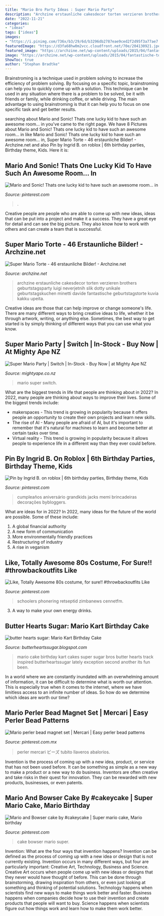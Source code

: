 ```yaml
---
title: "Mario Bro Party Ideas : Super Mario Party"
description: "Archzine erstaunliche cakesdecor torten verzieren brothers geburtstagsparty luigi neverjetnih slik dotty unikale geburtstagskuchen minetti davide fantastische geburtstagstorte kuvia kakku upeita"
date: "2022-11-21"
categories:
- "ideas"
tags: ["ideas"]
images:
- "https://i.pinimg.com/736x/b3/29/6d/b3296db2787eae9ced2f2d95f3a77ae7.jpg"
featuredImage: "https://d3fa68hw0m2vcc.cloudfront.net/70e/204130921.jpeg"
featured_image: "https://archzine.net/wp-content/uploads/2015/04/fantastische-torten-verzieren-geburtstagsparty-kinder-tolle-torten-bestellen-super-mario-charaktere.jpg"
image: "https://archzine.net/wp-content/uploads/2015/04/fantastische-torten-verzieren-geburtstagsparty-kinder-tolle-torten-bestellen-super-mario-charaktere.jpg"
ShowToc: true
author: "Stephan Bradtke"
---
```



Brainstroming is a technique used in problem solving to increase the efficiency of problem solving. By focusing on a specific topic, brainstroming can help you to quickly come up with a solution. This technique can be used in any situation where there is a problem to be solved, be it with friends or family, while drinking coffee, or while driving. The main advantage to using brainstroming is that it can help you to focus on one specific task and get better results.

	

		
searching about Mario and Sonic! Thats one lucky kid to have such an awesome room... in you've came to the right page. We have 8 Pictures about Mario and Sonic! Thats one lucky kid to have such an awesome room... in like Mario and Sonic! Thats one lucky kid to have such an awesome room... in, Super Mario Torte - 46 erstaunliche Bilder! - Archzine.net and also Pin by Ingrid B. on roblox | 6th birthday parties, Birthday theme, Kids. Here it is:
		
    
## Mario And Sonic! Thats One Lucky Kid To Have Such An Awesome Room... In

<img loading=lazy src="https://i.pinimg.com/736x/09/2b/ec/092bec9bb6507201d9c52afca39deb54.jpg" onerror="this.onerror=null;this.src='https://tse3.mm.bing.net/th?id=OIP.hleAPhkUOci1jR_GBB-D1gHaHW&amp;pid=15.1';" alt="Mario and Sonic! Thats one lucky kid to have such an awesome room... in">

_Source: pinterest.com_

>. 

	

Creative people are people who are able to come up with new ideas, ideas that can be put into a project and make it a success. They have a great eye for detail and can see the big picture. They also know how to work with others and can create a team that is successful.

    
## Super Mario Torte - 46 Erstaunliche Bilder! - Archzine.net

<img loading=lazy src="https://archzine.net/wp-content/uploads/2015/04/fantastische-torten-verzieren-geburtstagsparty-kinder-tolle-torten-bestellen-super-mario-charaktere.jpg" onerror="this.onerror=null;this.src='https://tse4.mm.bing.net/th?id=OIP.KNwSDs_gGsHu3sQIu3FqlQHaK1&amp;pid=15.1';" alt="Super Mario Torte - 46 erstaunliche Bilder! - Archzine.net">

_Source: archzine.net_

>archzine erstaunliche cakesdecor torten verzieren brothers geburtstagsparty luigi neverjetnih slik dotty unikale geburtstagskuchen minetti davide fantastische geburtstagstorte kuvia kakku upeita. 

	

Creative ideas are those that can help improve or change someone's life. There are many different ways to bring creative ideas to life, whether it be through artwork, writing, or anything else. Sometimes, the best way to get started is by simply thinking of different ways that you can use what you know.

    
## Super Mario Party | Switch | In-Stock - Buy Now | At Mighty Ape NZ

<img loading=lazy src="https://d3fa68hw0m2vcc.cloudfront.net/70e/204130921.jpeg" onerror="this.onerror=null;this.src='https://tse2.mm.bing.net/th?id=OIP.hPdeqrgK1jrliyRUsDKJXwHaMC&amp;pid=15.1';" alt="Super Mario Party | Switch | In-Stock - Buy Now | at Mighty Ape NZ">

_Source: mightyape.co.nz_

>mario super switch. 

	

What are the biggest trends in life that people are thinking about in 2022?
In 2022, many people are thinking about ways to improve their lives. Some of the biggest trends include: 
- makerspaces - This trend is growing in popularity because it offers people an opportunity to create their own projects and learn new skills. 
- The rise of AI - Many people are afraid of AI, but it's important to remember that it's natural for machines to learn and become better at certain tasks over time. 
- Virtual reality - This trend is growing in popularity because it allows people to experience life in a different way than they ever could before.

    
## Pin By Ingrid B. On Roblox | 6th Birthday Parties, Birthday Theme, Kids

<img loading=lazy src="https://i.pinimg.com/736x/b3/29/6d/b3296db2787eae9ced2f2d95f3a77ae7.jpg" onerror="this.onerror=null;this.src='https://tse3.mm.bing.net/th?id=OIP.2aGEOKFlZ4jda_mS0LEIGwHaJ3&amp;pid=15.1';" alt="Pin by Ingrid B. on roblox | 6th birthday parties, Birthday theme, Kids">

_Source: pinterest.com_

>cumpleaños aniversário grandkids jacks memi brincadeiras decorações bybloggers. 

	

What are ideas for in 2022?
In 2022, many ideas for the future of the world are possible. Some of these include: 
1. A global financial authority 
2. A new form of communication 
3. More environmentally friendly practices 
4. Restructuring of industry 
5. A rise in veganism 

    
## Like, Totally Awesome 80s Costume, For Sure!! #throwbackoutfits Like

<img loading=lazy src="https://i.pinimg.com/originals/67/9c/18/679c1848d2e5465feb024cf366e389f0.jpg" onerror="this.onerror=null;this.src='https://tse1.mm.bing.net/th?id=OIP.X-cRg_r6yUy6pXOASm6odwHaMZ&amp;pid=15.1';" alt="Like, Totally Awesome 80s costume, for sure!! #throwbackoutfits Like">

_Source: pinterest.com_

>schoolers phonering retseptid zimbanews cennetfm. 

	

3. A way to make your own energy drinks.

    
## Butter Hearts Sugar: Mario Kart Birthday Cake

<img loading=lazy src="http://4.bp.blogspot.com/-theau8Yonwo/UGmKxS7wc1I/AAAAAAAAELY/RiZC50K5iIE/s1600/mario-kart-track-birthday-cake..2.jpg" onerror="this.onerror=null;this.src='https://tse2.mm.bing.net/th?id=OIP.z4QLpTGIlTobWhiWR3qQCQHaJ4&amp;pid=15.1';" alt="butter hearts sugar: Mario Kart Birthday Cake">

_Source: butterheartssugar.blogspot.com_

>mario cake birthday kart cakes super sugar bros butter hearts track inspired butterheartssugar lately exception second another its fun been. 

	

In a world where we are constantly inundated with an overwhelming amount of information, it can be difficult to determine what is worth our attention. This is especially true when it comes to the internet, where we have limitless access to an infinite number of ideas. So how do we determine which ideas are worth our time?

    
## Mario Perler Bead Magnet Set | Mercari | Easy Perler Bead Patterns

<img loading=lazy src="https://i.pinimg.com/736x/82/16/f7/8216f746f577449dce3cb85b871f8227.jpg" onerror="this.onerror=null;this.src='https://tse4.mm.bing.net/th?id=OIP.5hcL8xGLCg6ajZcOxjUDQgHaJ3&amp;pid=15.1';" alt="Mario perler bead magnet set | Mercari | Easy perler bead patterns">

_Source: pinterest.com.mx_

>perler mercari ビーズ tubito llaveros abalorios. 

	

Invention is the process of coming up with a new idea, product, or service that has not been used before. It can be something as simple as a new way to make a product or a new way to do business. Inventors are often creative and take risks in their quest for innovation. They can be rewarded with new products, businesses, or even patents.

    
## Mario And Bowser Cake By #cakeycake | Super Mario Cake, Mario Birthday

<img loading=lazy src="https://i.pinimg.com/736x/53/32/30/533230c3f7cb038bc204eec10c833893--mario.jpg" onerror="this.onerror=null;this.src='https://tse3.mm.bing.net/th?id=OIP.8VyrhjXl84WHyCWyTpuG0gHaKg&amp;pid=15.1';" alt="Mario and Bowser cake by #cakeycake | Super mario cake, Mario birthday">

_Source: pinterest.com_

>cake bowser mario super. 

	

Invention: What are the four ways that invention happens?
Invention can be defined as the process of coming up with a new idea or design that is not currently existing. Invention occurs in many different ways, but four are particularly important: Creative Art, Technology, Business and Science. 
Creative Art occurs when people come up with new ideas or designs that they never would have thought of before. This can be done through brainstorming, drawing inspiration from others, or even just looking at something and thinking of potential solutions. Technology happens when scientists find new ways to make things work better and faster. Business happens when companies decide how to use their invention and create products that people will want to buy. Science happens when scientists figure out how things work and learn how to make them work better.

